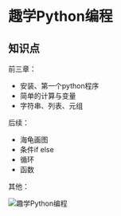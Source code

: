 # 趣学Python编程
## 知识点
前三章：  
* 安装、第一个python程序
* 简单的计算与变量
* 字符串、列表、元组

后续：  
* 海龟画图
* 条件if else
* 循环
* 函数

其他：


![趣学Python编程](https://user-images.githubusercontent.com/26005547/60779158-3ccb3100-a16c-11e9-8610-22facb724bce.png)
